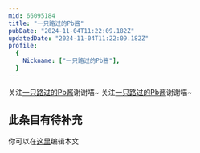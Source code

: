 ```yaml
---
mid: 66095184
title: "一只路过的Pb酱"
pubDate: "2024-11-04T11:22:09.182Z"
updatedDate: "2024-11-04T11:22:09.182Z"
profile:
  {
    Nickname: ["一只路过的Pb酱"],
  }
---
```


关注[一只路过的Pb酱](https://space.bilibili.com/66095184)谢谢喵~ 关注[一只路过的Pb酱](https://space.bilibili.com/66095184)谢谢喵~

## 此条目有待补充
你可以在[这里](https://github.com/Yuhanawa/VTuber.ICU-Content/edit/master/v/一只路过的Pb酱/index.md)编辑本文
